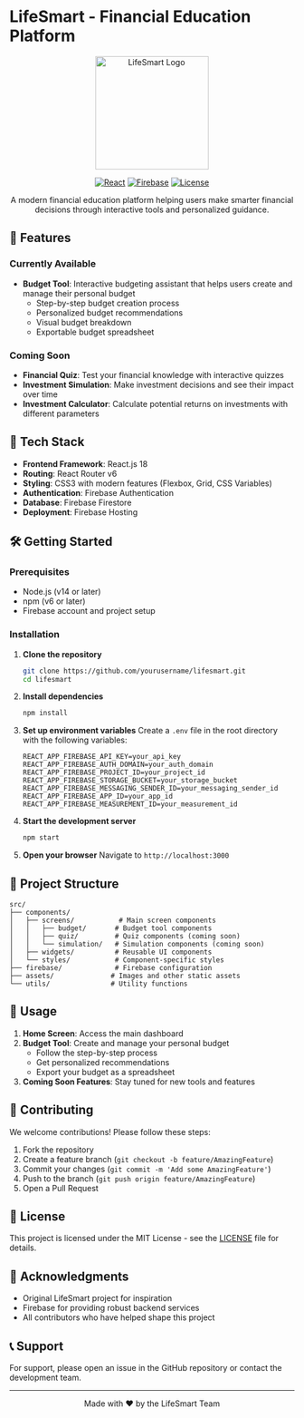# LifeSmart - Financial Education Platform

<div align="center">
  <img src="src/assets/logo.png" alt="LifeSmart Logo" width="200"/>
  
  [![React](https://img.shields.io/badge/React-18.2.0-blue.svg)](https://reactjs.org/)
  [![Firebase](https://img.shields.io/badge/Firebase-10.7.0-orange.svg)](https://firebase.google.com/)
  [![License](https://img.shields.io/badge/License-MIT-green.svg)](LICENSE)

  A modern financial education platform helping users make smarter financial decisions through interactive tools and personalized guidance.
</div>

## 🌟 Features

### Currently Available
- **Budget Tool**: Interactive budgeting assistant that helps users create and manage their personal budget
  - Step-by-step budget creation process
  - Personalized budget recommendations
  - Visual budget breakdown
  - Exportable budget spreadsheet

### Coming Soon
- **Financial Quiz**: Test your financial knowledge with interactive quizzes
- **Investment Simulation**: Make investment decisions and see their impact over time
- **Investment Calculator**: Calculate potential returns on investments with different parameters

## 🚀 Tech Stack

- **Frontend Framework**: React.js 18
- **Routing**: React Router v6
- **Styling**: CSS3 with modern features (Flexbox, Grid, CSS Variables)
- **Authentication**: Firebase Authentication
- **Database**: Firebase Firestore
- **Deployment**: Firebase Hosting

## 🛠️ Getting Started

### Prerequisites

- Node.js (v14 or later)
- npm (v6 or later)
- Firebase account and project setup

### Installation

1. **Clone the repository**
   ```bash
   git clone https://github.com/yourusername/lifesmart.git
   cd lifesmart
   ```

2. **Install dependencies**
   ```bash
   npm install
   ```

3. **Set up environment variables**
   Create a `.env` file in the root directory with the following variables:
   ```env
   REACT_APP_FIREBASE_API_KEY=your_api_key
   REACT_APP_FIREBASE_AUTH_DOMAIN=your_auth_domain
   REACT_APP_FIREBASE_PROJECT_ID=your_project_id
   REACT_APP_FIREBASE_STORAGE_BUCKET=your_storage_bucket
   REACT_APP_FIREBASE_MESSAGING_SENDER_ID=your_messaging_sender_id
   REACT_APP_FIREBASE_APP_ID=your_app_id
   REACT_APP_FIREBASE_MEASUREMENT_ID=your_measurement_id
   ```

4. **Start the development server**
   ```bash
   npm start
   ```

5. **Open your browser**
   Navigate to `http://localhost:3000`

## 📁 Project Structure

```
src/
├── components/
│   ├── screens/           # Main screen components
│   │   ├── budget/       # Budget tool components
│   │   ├── quiz/         # Quiz components (coming soon)
│   │   └── simulation/   # Simulation components (coming soon)
│   ├── widgets/          # Reusable UI components
│   └── styles/           # Component-specific styles
├── firebase/             # Firebase configuration
├── assets/              # Images and other static assets
└── utils/               # Utility functions
```

## 🎯 Usage

1. **Home Screen**: Access the main dashboard
2. **Budget Tool**: Create and manage your personal budget
   - Follow the step-by-step process
   - Get personalized recommendations
   - Export your budget as a spreadsheet
3. **Coming Soon Features**: Stay tuned for new tools and features

## 🤝 Contributing

We welcome contributions! Please follow these steps:

1. Fork the repository
2. Create a feature branch (`git checkout -b feature/AmazingFeature`)
3. Commit your changes (`git commit -m 'Add some AmazingFeature'`)
4. Push to the branch (`git push origin feature/AmazingFeature`)
5. Open a Pull Request

## 📝 License

This project is licensed under the MIT License - see the [LICENSE](LICENSE) file for details.

## 🙏 Acknowledgments

- Original LifeSmart project for inspiration
- Firebase for providing robust backend services
- All contributors who have helped shape this project

## 📞 Support

For support, please open an issue in the GitHub repository or contact the development team.

---

<div align="center">
  Made with ❤️ by the LifeSmart Team
</div>
